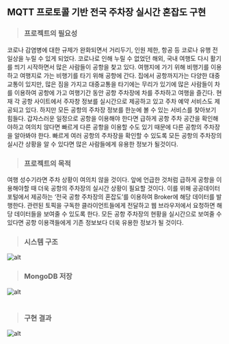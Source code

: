 ## MQTT 프로토콜 기반 전국 주차장 실시간 혼잡도 구현


> ### 프로젝트의 필요성 
  코로나 감염병에 대한 규제가 완화되면서 거리두기, 인원 제한, 항공 등 코로나 유행 전 일상을 누릴 수 있게 되었다. 코로나로 인해 누릴 수 없었던 해외, 국내 여행도 다시 활기를 띄기 시작하면서 많은 사람들이 공항을 찾고 있다. 여행지에 가기 위해 비행기를 이용하고 여행지로 가는 비행기를 타기 위해 공항에 간다. 집에서 공항까지가는 다양한 대중교통이 있지만, 많은 짐을 가지고 대중교통을 타기에는 무리가 있기에 많은 사람들이 차를 이용하여 공항에 가고 여행기간 동안 공항 주차장에 차를 주차하고 여행을 즐긴다.
  현재 각 공항 사이트에서 주자창 정보를 실시간으로 제공하고 있고 주차 예약 서비스도 제공되고 있다. 하지만 모든 공항의 주차장 정보를 한눈에 볼 수 있는 서비스를 찾아보기 힘들다. 갑자스러운 일정으로 공항을 이용해야 한다면 급하게 공항 주차 공간을 확인해야하고 여의치 않다면 빠르게 다른 공항을 이용할 수도 있기 때문에 다른 공항의 주차장을 알아봐야 한다. 빠르게 여러 공항의 주차장을 확인할 수 있도록 모든 공항의 주차장의 실시간 상황을 알 수 있다면 많은 사람들에게 유용한 정보가 될것이다.

> ### 프로젝트의 목적
여행 성수기라면 주차 상황이 여의치 않을 것이다. 앞에 언급한 것처럼 급하게 공항을 이용해야할 때 더욱 공항의 주차장의 실시간 상황이 필요할 것이다. 
이를 위해 공공데이터포털에서 제공하는 ‘전국 공항 주차장의 혼잡도’를 이용하여 Broker에 해당 데이터를 발행한다. 관련된 토픽을 구독한 클라이언트들에게 전달하고 웹 브라우저에서 요청하면 해당 데이터들을 보여줄 수 있도록 한다. 
모든 공항 주차장의 현황을 실시간으로 보여줄 수 있다면 공항 이용객들에게 기존 정보보다 더욱 유용한 정보가 될 것이다. 


> ### 시스템 구조
![alt](https://user-images.githubusercontent.com/83346684/205312720-5aa2d5b6-0973-46f7-a932-cbad35db8f42.jpg)

> ### MongoDB 저장
![alt](https://user-images.githubusercontent.com/83346684/205312925-dec36bf4-8784-43a1-9493-c3cbb96ec1c5.png)<br/><br/>

> ### 구현 결과
![alt](https://user-images.githubusercontent.com/83346684/205313255-57fc3508-ca0c-4b08-9c91-d12a3d72bfa3.jpg)

